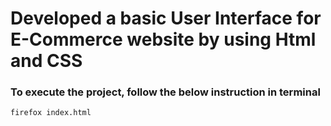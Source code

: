 # Developed a basic User Interface for E-Commerce website by using Html and CSS 

### To execute the project, follow the below instruction in terminal
```bash
firefox index.html
```
